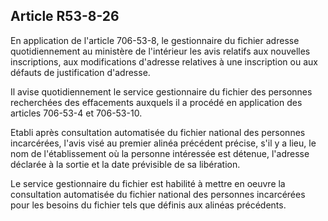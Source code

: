Article R53-8-26
----
En application de l'article 706-53-8, le gestionnaire du fichier adresse
quotidiennement au ministère de l'intérieur les avis relatifs aux nouvelles
inscriptions, aux modifications d'adresse relatives à une inscription ou aux
défauts de justification d'adresse.

Il avise quotidiennement le service gestionnaire du fichier des personnes
recherchées des effacements auxquels il a procédé en application des articles
706-53-4 et 706-53-10.

Etabli après consultation automatisée du fichier national des personnes
incarcérées, l'avis visé au premier alinéa précédent précise, s'il y a lieu, le
nom de l'établissement où la personne intéressée est détenue, l'adresse déclarée
à la sortie et la date prévisible de sa libération.

Le service gestionnaire du fichier est habilité à mettre en oeuvre la
consultation automatisée du fichier national des personnes incarcérées pour les
besoins du fichier tels que définis aux alinéas précédents.
